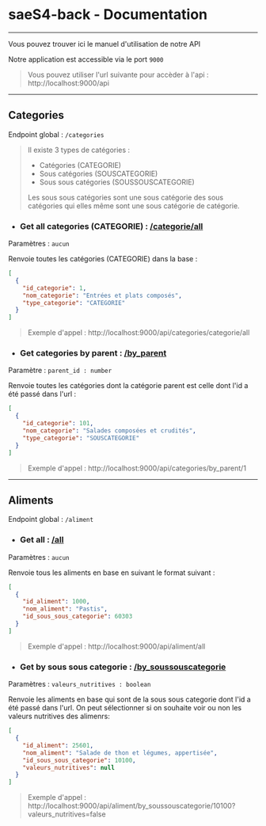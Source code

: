 # saeS4-back - Documentation

---

Vous pouvez trouver ici le manuel d'utilisation de notre API 

Notre application est accessible via le port `9000`
> Vous pouvez utiliser l'url suivante pour accèder à l'api :
> http://localhost:9000/api

---
## Categories

Endpoint global : `/categories`

> Il existe 3 types de catégories : 
> - Catégories (CATEGORIE)
> - Sous catégories (SOUSCATEGORIE)
> - Sous sous catégories (SOUSSOUSCATEGORIE)
> 
> Les sous sous catégories sont une sous catégorie des sous catégories qui elles 
> même sont une sous catégorie de catégorie.


- ### Get all categories (CATEGORIE) : [/categorie/all](http://localhost:9000/api/categories/categorie/all)

Paramètres : `aucun`

Renvoie toutes les catégories (CATEGORIE) dans la base :
```json
[
  {
    "id_categorie": 1,
    "nom_categorie": "Entrées et plats composés",
    "type_categorie": "CATEGORIE"
  }
]
```
> Exemple d'appel : http://localhost:9000/api/categories/categorie/all


- ### Get categories by parent : [/by_parent](http://localhost:9000/api/categories/by_parent/1)

Paramètre : `parent_id : number`

Renvoie toutes les catégories dont la catégorie parent est celle dont l'id a été passé dans l'url :
```json
[
  {
    "id_categorie": 101,
    "nom_categorie": "Salades composées et crudités",
    "type_categorie": "SOUSCATEGORIE"
  }
]
```
> Exemple d'appel : http://localhost:9000/api/categories/by_parent/1


---
## Aliments

Endpoint global : `/aliment`


- ### **Get all :** [/all](http://localhost:9000/api/aliment/all)

Paramètres : `aucun`

Renvoie tous les aliments en base en suivant le format suivant :
```json
[
  {
    "id_aliment": 1000,
    "nom_aliment": "Pastis",
    "id_sous_sous_categorie": 60303
  }
]
```
> Exemple d'appel : http://localhost:9000/api/aliment/all


- ### **Get by sous sous categorie :** [/by_soussouscategorie](http://localhost:9000/api/aliment/by_soussouscategorie/10100?valeurs_nutritives=false)

Paramètres : `valeurs_nutritives : boolean`

Renvoie les aliments en base qui sont de la sous sous categorie dont l'id a été passé dans l'url.
On peut sélectionner si on souhaite voir ou non les valeurs nutritives des alimenrs:
```json
[
  {
    "id_aliment": 25601,
    "nom_aliment": "Salade de thon et légumes, appertisée",
    "id_sous_sous_categorie": 10100,
    "valeurs_nutritives": null
  }
]
```
> Exemple d'appel : http://localhost:9000/api/aliment/by_soussouscategorie/10100?valeurs_nutritives=false
